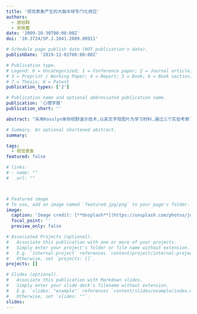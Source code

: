 ```yaml
---
title: '视觉表象产生的大脑半球专门化效应'
authors:
  - 游旭群
  - 宋晓蕾 
date: '2009-10-30T00:00:00Z'
doi: '10.3724/SP.J.1041.2009.00911'

# Schedule page publish date (NOT publication's date).
publishDate: '2019-12-01T00:00:00Z'

# Publication type.
# Legend: 0 = Uncategorized; 1 = Conference paper; 2 = Journal article;
# 3 = Preprint / Working Paper; 4 = Report; 5 = Book; 6 = Book section;
# 7 = Thesis; 8 = Patent
publication_types: ['2']

# Publication name and optional abbreviated publication name.
publication: '心理学报'
publication_short: ''

abstract: "采用Kosslyn单侧视野速示技术,以英文字母图片为学习材料,通过三个实验考察了视觉表象产生的大脑半球专门化效应。实验一提出在两种类型的视觉表象产生任务中,有两种截然不同的加工起作用,但却不能直接证实这两种不同加工机制的存在。实验二和实验三则进一步证实了两种表象产生任务具有不同的认知加工机制,并表现出不同的大脑半球专门化效应。上述研究表明:大脑两半球均参与产生视觉心理表象,但分工不同,并表现出不同的单侧化效应:大脑左半球通过运用类别空间关系产生表象更有效,大脑右半球运用数量空间关系产生表象更有效。结果进一步拓展了Kosslyn关于视觉空间关系加工的大脑半球专门化观点。"

# Summary. An optional shortened abstract.
summary: 

tags:
  - 视觉表象
featured: false

# links:
# - name: ""
#   url: ""



# Featured image
# To use, add an image named `featured.jpg/png` to your page's folder.
image:
  caption: 'Image credit: [**Unsplash**](https://unsplash.com/photos/jdD8gXaTZsc)'
  focal_point: ''
  preview_only: false

# Associated Projects (optional).
#   Associate this publication with one or more of your projects.
#   Simply enter your project's folder or file name without extension.
#   E.g. `internal-project` references `content/project/internal-project/index.md`.
#   Otherwise, set `projects: []`.
projects: []

# Slides (optional).
#   Associate this publication with Markdown slides.
#   Simply enter your slide deck's filename without extension.
#   E.g. `slides: "example"` references `content/slides/example/index.md`.
#   Otherwise, set `slides: ""`.
slides:
---
```


